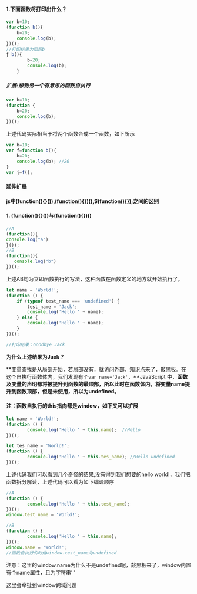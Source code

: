 #### 1.下面函数将打印出什么？

```js
var b=10;
(function b(){
    b=20;
    console.log(b);
})();
//打印结果为函数b
ƒ b(){
		b=20;
		console.log(b);
	}
```

##### 扩展:想到另一个有意思的函数自执行

```js
var b=10;
(function {
    b=20;
    console.log(b);
})();
```

上述代码实际相当于将两个函数合成一个函数，如下所示

```js
var b=10;
var f=function b(){
    b=20;
    console.log(b); //20
}
var j=f();
```

#### 延伸扩展

#### js中(function(){}()),(function(){})(),$(function(){});之间的区别

#### 1. (function(){}())与(function(){})()

```js
//A
(function(){      
console.log("a")
}());
//B
(function(){
   console.log("b") 
})();
```

上述AB均为立即函数执行的写法，这种函数在函数定义的地方就开始执行了。

```js
let name = 'World!';
(function () {
    if (typeof test_name === 'undefined') {
        test_name = 'Jack'; 
        console.log('Hello ' + name);
    } else {
        console.log('Hello ' + name);
    }
})();

//打印结果：Goodbye Jack
```

**为什么上述结果为Jack？**

**变量查找是从局部开始，若局部没有，就访问外部，知识点来了，敲黑板。在这个自执行函数体内，我们发现有个`var name='Jack'`，**JavaScript 中，**函数及变量的声明都将被提升到函数的最顶部，所以此时在函数体内，将变量name提升到函数顶部，但是未使用，所以为undefined。**

#### 注：函数自执行的this指向都是window，如下又可以扩展

```js
let name = 'World!';
(function () {
        console.log('Hello ' + this.name);  //Hello 
})();

let tes_name = 'World!';
(function () {
        console.log('Hello ' + this.tes_name); //Hello undefined
})();

```

上述代码我们可以看到几个奇怪的结果,没有得到我们想要的hello world!，我们把函数拆分解读，上述代码可以看为如下编译顺序

```js
//A
(function () {
        console.log('Hello ' + this.test_name);
})();
window.test_name = 'World!';

//B
(function () {
        console.log('Hello ' + this.name);
})();
window.name = 'World!';
//函数自执行的时候window.test_name为undefined
```

注意：这里的window.name为什么不是undefined呢，敲黑板来了，window内置有个name属性，且为字符串’ ’

这里会牵扯到window跨域问题





